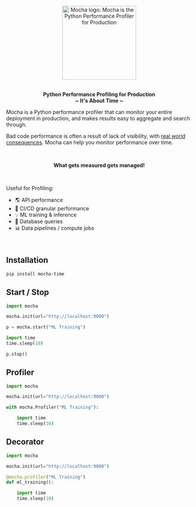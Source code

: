 <p align="center">
<br><br><br>
<a href="https://github.com/mocha-dev/mocha"><img src="https://raw.githubusercontent.com/mocha-dev/mocha/main/assets/mocha.png" alt="Mocha logo: Mocha is the Python Performance Profiler for Production" width="200px"></a>
<br><br>
</p>

<p align="center">
<b>Python Performance Profiling for Production</b><br>
<b>~ It's About Time ~</b>
</p>

Mocha is a Python performance profiler that can monitor your entire deployment in production, and makes results easy to aggregate and search through.

Bad code performance is often a result of lack of visibility, with [real world consequences](https://uxplanet.org/how-page-speed-affects-web-user-experience-83b6d6b1d7d7). Mocha can help you monitor performance over time.

<br>
<p align="center">
<b>What gets measured gets managed!</b>
</p>
<br>

Useful for Profiling:

- 🌎 API performance
- 🚀 CI/CD granular performance
- 💡 ML training & inference
- 📀 Database queries
- 📊 Data pipelines / compute jobs

<br>

## Installation

```bash
pip install mocha-time
```

## Start / Stop

```python
import mocha

mocha.init(url="http://localhost:9000")

p = mocha.start("ML Training")

import time
time.sleep(10)

p.stop()
```

## Profiler

```python
import mocha

mocha.init(url="http://localhost:9000")

with mocha.Profiler("ML Training"):

    import time
    time.sleep(10)
```

## Decorator

```python
import mocha

mocha.init(url="http://localhost:9000")

@mocha.profiler("ML Training")
def ml_training():

    import time
    time.sleep(10)
```
